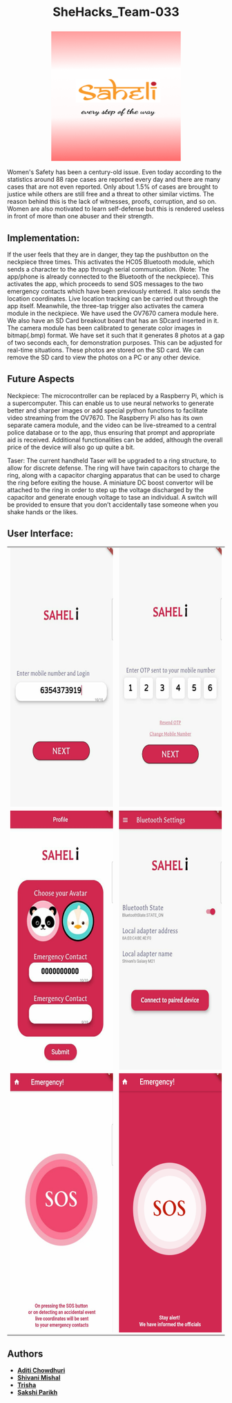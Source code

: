 <h1><p align="center">SheHacks_Team-033</p></h1>

<p align="center"><img src="UI images/saheli.png" width="300" height="300"></p>

Women's Safety has been a century-old issue. Even today according to the statistics around 88 rape cases are reported every day and there are many cases that are not even reported. Only about 1.5% of cases are brought to justice while others are still free and a threat to other similar victims. The reason behind this is the lack of witnesses, proofs, corruption, and so on. Women are also motivated to learn self-defense but this is rendered useless in front of more than one abuser and their strength. 

## Implementation: 
If the user feels that they are in danger, they tap the pushbutton on the neckpiece three times. This activates the HC05 Bluetooth module, which sends a character to the app through serial communication. (Note: The app/phone is already connected to the Bluetooth of the neckpiece). This activates the app, which proceeds to send SOS messages to the two emergency contacts which have been previously entered. It also sends the location coordinates. Live location tracking can be carried out through the app itself.
Meanwhile, the three-tap trigger also activates the camera module in the neckpiece. We have used the OV7670 camera module here. We also have an SD Card breakout board that has an SDcard inserted in it. The camera module has been calibrated to generate color images in bitmap(.bmp) format. We have set it such that it generates 8 photos at a gap of two seconds each, for demonstration purposes. This can be adjusted for real-time situations. These photos are stored on the SD card. We can remove the SD card to view the photos on a PC or any other device. 

## Future Aspects

Neckpiece:
The microcontroller can be replaced by a Raspberry Pi, which is a supercomputer. This can enable us to use neural networks to generate better and sharper images or add special python functions to facilitate video streaming from the OV7670. The Raspberry Pi also has its own separate camera module, and the video can be live-streamed to a central police database or to the app, thus ensuring that prompt and appropriate aid is received. Additional functionalities can be added, although the overall price of the device will also go up quite a bit.

Taser:
The current handheld Taser will be upgraded to a ring structure, to allow for discrete defense. The ring will have twin capacitors to charge the ring, along with a capacitor charging apparatus that can be used to charge the ring before exiting the house. A miniature DC boost convertor will be attached to the ring in order to step up the voltage discharged by the capacitor and generate enough voltage to tase an individual. A switch will be provided to ensure that you don’t accidentally tase someone when you shake hands or the likes.

## User Interface: <br>
<table>
  <tr>
    <td> <img src="UI images/phone.jpeg" width="300" height="600"></td>
    <td> <img src="UI images/otp.jpeg" width="300" height="600"></td>
  </tr>
  <tr>
    <td> <img src="UI images/profile.jpeg" width="300" height="600"></td>
    <td> <img src="UI images/mainpage.jpeg" width="300" height="600"></td>
  </tr>
  <tr>
    <td> <img src="UI images/explicit.jpeg" width="300" height="600"></td>
    <td> <img src="UI images/implicit.jpeg" width="300" height="600"></td>
  </tr>
</table>

## Authors

* [**Aditi Chowdhuri**](https://github.com/Aditi-Chowdhuri)
* [**Shivani Mishal**](https://github.com/shivanimishal5) 
* [**Trisha**](https://github.com/TriAnu1010) 
* [**Sakshi Parikh**](https://github.com/Sakshi725744) 


